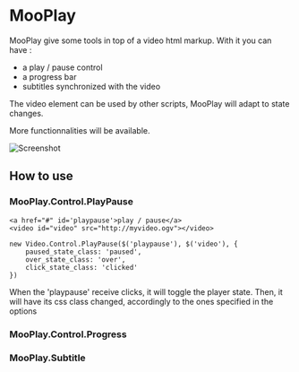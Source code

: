 MooPlay
=======


MooPlay give some tools in top of a video html markup. With it you can have :

* a play / pause control
* a progress bar
* subtitles synchronized with the video
 
The video element can be used by other scripts, MooPlay will adapt to state changes.
 
More functionnalities will be available.

![Screenshot](http://url_to_project_screenshot)

How to use
----------

### MooPlay.Control.PlayPause
    
    <a href="#" id='playpause'>play / pause</a>
    <video id="video" src="http://myvideo.ogv"></video>

    new Video.Control.PlayPause($('playpause'), $('video'), {
        paused_state_class: 'paused',
        over_state_class: 'over',
        click_state_class: 'clicked'
    })

When the 'playpause' receive clicks, it will toggle the player state.
Then, it will have its css class changed, accordingly to the ones specified in the options


### MooPlay.Control.Progress

### MooPlay.Subtitle


